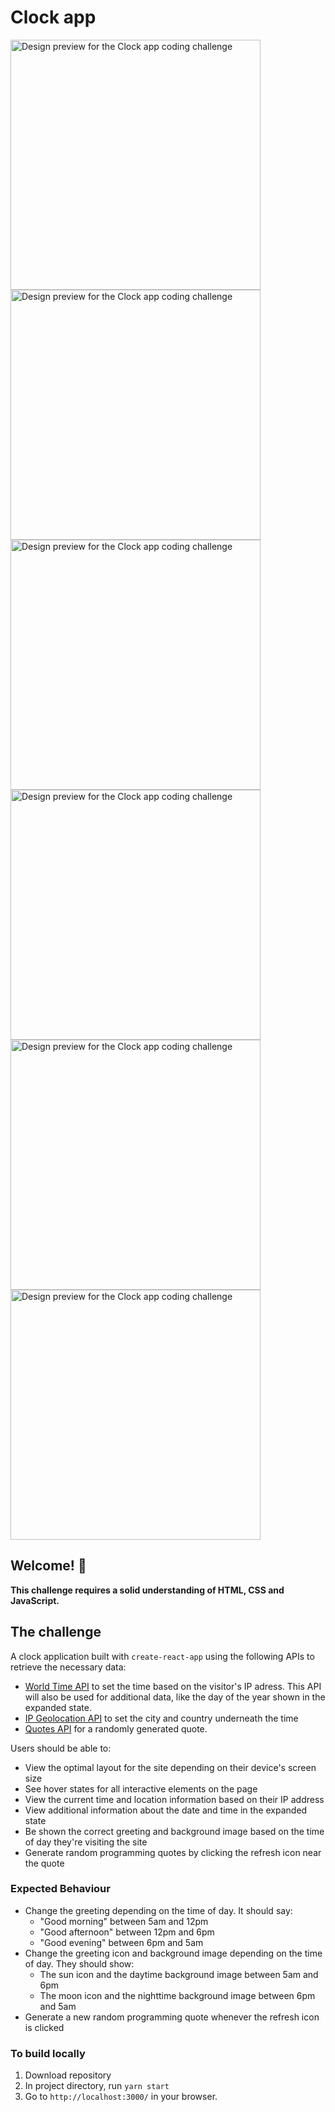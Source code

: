 # Clock app

<img src="./src/images/screenshots/screenshot-mobile.png" alt="Design preview for the Clock app coding challenge" width="400"/>
<img src="./src/images/screenshots/screenshot-mobile-opened.png" alt="Design preview for the Clock app coding challenge" width="400"/>
<img src="./src/images/screenshots/screenshot-tablet.png" alt="Design preview for the Clock app coding challenge" width="400"/>
<img src="./src/images/screenshots/screenshot-tablet-opened.png" alt="Design preview for the Clock app coding challenge" width="400"/>
<img src="./src/images/screenshots/screenshot-desktop.png" alt="Design preview for the Clock app coding challenge" width="400"/>
<img src="./src/images/screenshots/screenshot-desktop-opened.png" alt="Design preview for the Clock app coding challenge" width="400"/>

## Welcome! 👋

**This challenge requires a solid understanding of HTML, CSS and JavaScript.**

## The challenge

A clock application built with `create-react-app` using the following APIs to retrieve the necessary data:

- [World Time API](http://worldtimeapi.org/) to set the time based on the visitor's IP adress. This API will also be used for additional data, like the day of the year shown in the expanded state.
- [IP Geolocation API](https://freegeoip.app/) to set the city and country underneath the time
- [Quotes API](https://github.com/lukePeavey/quotable) for a randomly generated quote.

Users should be able to:

- View the optimal layout for the site depending on their device's screen size
- See hover states for all interactive elements on the page
- View the current time and location information based on their IP address
- View additional information about the date and time in the expanded state
- Be shown the correct greeting and background image based on the time of day they're visiting the site
- Generate random programming quotes by clicking the refresh icon near the quote

### Expected Behaviour

- Change the greeting depending on the time of day. It should say:
  - "Good morning" between 5am and 12pm
  - "Good afternoon" between 12pm and 6pm
  - "Good evening" between 6pm and 5am
- Change the greeting icon and background image depending on the time of day. They should show:
  - The sun icon and the daytime background image between 5am and 6pm
  - The moon icon and the nighttime background image between 6pm and 5am
- Generate a new random programming quote whenever the refresh icon is clicked

### To build locally

1. Download repository
2. In project directory, run `yarn start`
3. Go to `http://localhost:3000/` in your browser.
